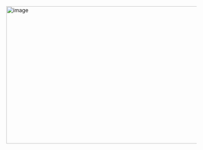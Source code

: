 <img width="1166" height="365" alt="image" src="https://github.com/user-attachments/assets/c7b6d79b-cc3b-447b-8d86-57f04d787d07" />
